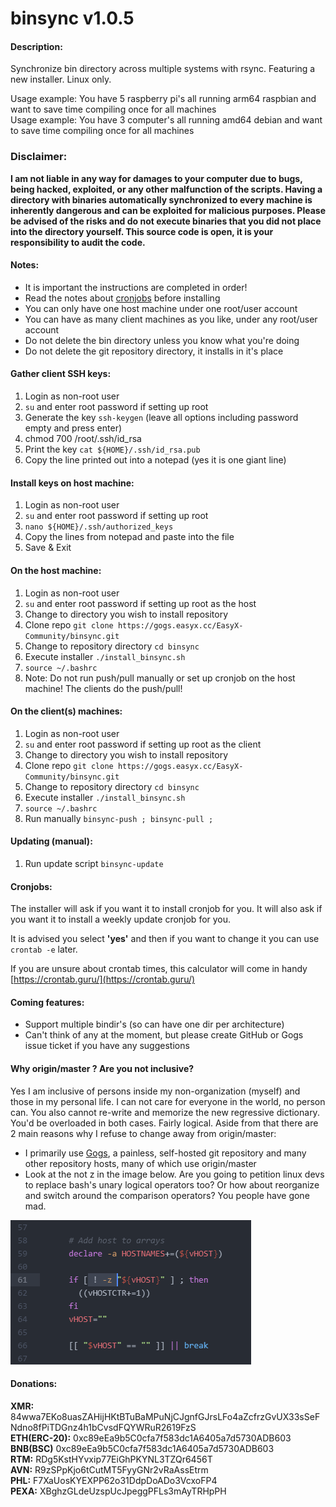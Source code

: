 # binsync v1.0.5

#### Description:
Synchronize bin directory across multiple systems with rsync. Featuring a new installer. Linux only.

Usage example: You have 5 raspberry pi's all running arm64 raspbian and want to save time compiling once for all machines<br />
Usage example: You have 3 computer's all running amd64 debian and want to save time compiling once for all machines

### Disclaimer:
**I am not liable in any way for damages to your computer due to bugs, being hacked, exploited, or any other malfunction of the scripts. Having a directory with binaries automatically synchronized to every machine is inherently dangerous and can be exploited for malicious purposes. Please be advised of the risks and do not execute binaries that you did not place into the directory yourself. This source code is open, it is your responsibility to audit the code.**

#### Notes:
- It is important the instructions are completed in order!
- Read the notes about [cronjobs](#cronjobs) before installing
- You can only have one host machine under one root/user account
- You can have as many client machines as you like, under any root/user account
- Do not delete the bin directory unless you know what you're doing
- Do not delete the git repository directory, it installs in it's place

#### Gather client SSH keys:
1. Login as non-root user
2. `su` and enter root password if setting up root
3. Generate the key `ssh-keygen` (leave all options including password empty and press enter)
4. chmod 700 /root/.ssh/id_rsa
4. Print the key `cat ${HOME}/.ssh/id_rsa.pub`
5. Copy the line printed out into a notepad (yes it is one giant line)

#### Install keys on host machine:
1. Login as non-root user
2. `su` and enter root password if setting up root
3. `nano ${HOME}/.ssh/authorized_keys`
4. Copy the lines from notepad and paste into the file
5. Save & Exit

#### On the host machine:
1. Login as non-root user
2. `su` and enter root password if setting up root as the host
3. Change to directory you wish to install repository
4. Clone repo `git clone https://gogs.easyx.cc/EasyX-Community/binsync.git`
5. Change to repository directory `cd binsync`
6. Execute installer `./install_binsync.sh`
7. `source ~/.bashrc`
8. Note: Do not run push/pull manually or set up cronjob on the host machine! The clients do the push/pull!

#### On the client(s) machines:
1. Login as non-root user
2. `su` and enter root password if setting up root as the client
3. Change to directory you wish to install repository
4. Clone repo `git clone https://gogs.easyx.cc/EasyX-Community/binsync.git`
5. Change to repository directory `cd binsync`
6. Execute installer `./install_binsync.sh`
7. `source ~/.bashrc`
8. Run manually `binsync-push ; binsync-pull ;`

#### Updating (manual):
1. Run update script `binsync-update`

#### Cronjobs:
The installer will ask if you want it to install cronjob for you. It will also ask if you want it to install a weekly update cronjob for you.

It is advised you select **'yes'** and then if you want to change it you can use `crontab -e` later.

If you are unsure about crontab times, this calculator will come in handy [https://crontab.guru/](https://crontab.guru/)

#### Coming features:
- Support multiple bindir's (so can have one dir per architecture)
- Can't think of any at the moment, but please create GitHub or Gogs issue ticket if you have any suggestions


#### Why origin/master ? Are you not inclusive?
Yes I am inclusive of persons inside my non-organization (myself) and those in my personal life. I can not care for everyone in the world, no person can. You also cannot re-write and memorize the new regressive dictionary. You'd be overloaded in both cases. Fairly logical. Aside from that there are 2 main reasons why I refuse to change away from origin/master:
- I primarily use [Gogs](https://gogs.io/), a painless, self-hosted git repository and many other repository hosts, many of which use origin/master
- Look at the not z in the image below. Are you going to petition linux devs to replace bash's unary logical operators too? Or how about reorganize and switch around the comparison operators? You people have gone mad.

![not z](etc/not-z.png)


#### Donations:
**XMR:** 84wwa7EKo8uasZAHijHKtBTuBaMPuNjCJgnfGJrsLFo4aZcfrzGvUX33sSeFNdno8fPiTDGnz4h1bCvsdFQYWRuR2619FzS <br />
**ETH(ERC-20):** 0xc89eEa9b5C0cfa7f583dc1A6405a7d5730ADB603 <br />
**BNB(BSC)** 0xc89eEa9b5C0cfa7f583dc1A6405a7d5730ADB603 <br />
**RTM:** RDg5KstHYvxip77EiGhPKYNL3TZQr6456T <br />
**AVN:** R9zSPpKjo6tCutMT5FyyGNr2vRaAssEtrm <br />
**PHL:** F7XaUosKYEXPP62o31DdpDoADo3VcxoFP4 <br />
**PEXA:** XBghzGLdeUzspUcJpeggPFLs3mAyTRHpPH <br />
